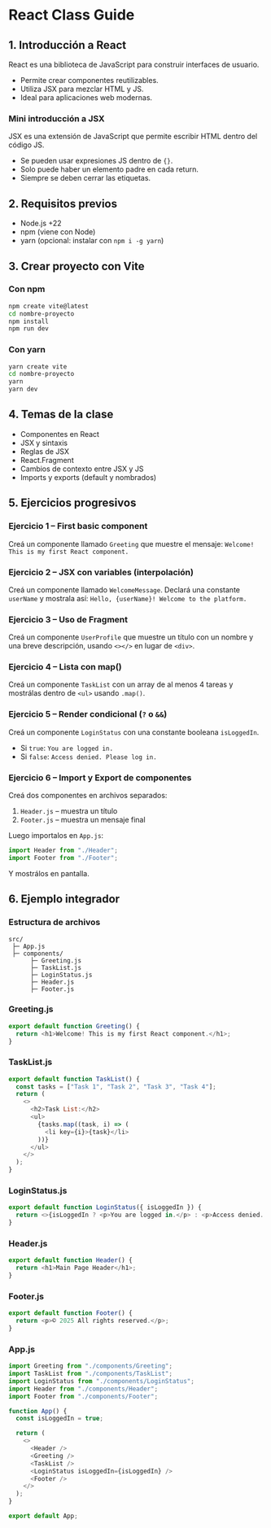 # React Class Guide

## 1. Introducción a React
React es una biblioteca de JavaScript para construir interfaces de usuario.
- Permite crear componentes reutilizables.
- Utiliza JSX para mezclar HTML y JS.
- Ideal para aplicaciones web modernas.

### Mini introducción a JSX
JSX es una extensión de JavaScript que permite escribir HTML dentro del código JS.
- Se pueden usar expresiones JS dentro de `{}`.
- Solo puede haber un elemento padre en cada return.
- Siempre se deben cerrar las etiquetas.

## 2. Requisitos previos
- Node.js +22
- npm (viene con Node)
- yarn (opcional: instalar con `npm i -g yarn`)

## 3. Crear proyecto con Vite
### Con npm
```bash
npm create vite@latest 
cd nombre-proyecto
npm install
npm run dev
```

### Con yarn
```bash
yarn create vite
cd nombre-proyecto
yarn
yarn dev
```

## 4. Temas de la clase
- Componentes en React
- JSX y sintaxis
- Reglas de JSX
- React.Fragment
- Cambios de contexto entre JSX y JS
- Imports y exports (default y nombrados)

## 5. Ejercicios progresivos

### Ejercicio 1 – First basic component
Creá un componente llamado `Greeting` que muestre el mensaje:
`Welcome! This is my first React component.`

### Ejercicio 2 – JSX con variables (interpolación)
Creá un componente llamado `WelcomeMessage`. Declará una constante `userName` y mostrala así:
`Hello, {userName}! Welcome to the platform.`

### Ejercicio 3 – Uso de Fragment
Creá un componente `UserProfile` que muestre un título con un nombre y una breve descripción, usando `<></>` en lugar de `<div>`.

### Ejercicio 4 – Lista con map()
Creá un componente `TaskList` con un array de al menos 4 tareas y mostrálas dentro de `<ul>` usando `.map()`.

### Ejercicio 5 – Render condicional (`?` o `&&`)
Creá un componente `LoginStatus` con una constante booleana `isLoggedIn`.
- Si `true`: `You are logged in.`
- Si `false`: `Access denied. Please log in.`

### Ejercicio 6 – Import y Export de componentes
Creá dos componentes en archivos separados:
1. `Header.js` – muestra un título
2. `Footer.js` – muestra un mensaje final

Luego importalos en `App.js`:
```js
import Header from "./Header";
import Footer from "./Footer";
```
Y mostrálos en pantalla.

## 6. Ejemplo integrador
### Estructura de archivos
```
src/
 ├─ App.js
 ├─ components/
      ├─ Greeting.js
      ├─ TaskList.js
      ├─ LoginStatus.js
      ├─ Header.js
      ├─ Footer.js
```

### Greeting.js
```js
export default function Greeting() {
  return <h1>Welcome! This is my first React component.</h1>;
}
```

### TaskList.js
```js
export default function TaskList() {
  const tasks = ["Task 1", "Task 2", "Task 3", "Task 4"];
  return (
    <>
      <h2>Task List:</h2>
      <ul>
        {tasks.map((task, i) => (
          <li key={i}>{task}</li>
        ))}
      </ul>
    </>
  );
}
```

### LoginStatus.js
```js
export default function LoginStatus({ isLoggedIn }) {
  return <>{isLoggedIn ? <p>You are logged in.</p> : <p>Access denied. Please log in.</p>}</>;
}
```

### Header.js
```js
export default function Header() {
  return <h1>Main Page Header</h1>;
}
```

### Footer.js
```js
export default function Footer() {
  return <p>© 2025 All rights reserved.</p>;
}
```

### App.js
```js
import Greeting from "./components/Greeting";
import TaskList from "./components/TaskList";
import LoginStatus from "./components/LoginStatus";
import Header from "./components/Header";
import Footer from "./components/Footer";

function App() {
  const isLoggedIn = true;

  return (
    <>
      <Header />
      <Greeting />
      <TaskList />
      <LoginStatus isLoggedIn={isLoggedIn} />
      <Footer />
    </>
  );
}

export default App;
```

